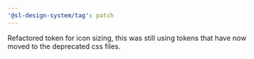```yaml
---
'@sl-design-system/tag': patch
---
```


Refactored token for icon sizing, this was still using tokens that have now moved to the deprecated css files.
